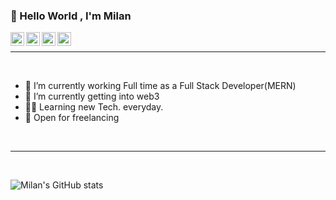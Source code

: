 ### 👋 Hello World , I'm Milan 

<a target="_blank" href="www.linkedin.com/in/milan-zadfiya/">
  <img align="left" alt="LinkdeIN" width="22px" src="https://cdn.jsdelivr.net/npm/simple-icons@v3/icons/linkedin.svg" />
</a>
<a target="_blank" href="https://www.instagram.com/milan_zadfiya/">
  <img align="left" alt="Instagram" width="22px" src="https://cdn.jsdelivr.net/npm/simple-icons@v3/icons/instagram.svg" />
</a>
<a target="_blank" href="mailto:zadfiyamilan112@gmail.com">
  <img align="left" alt="Gmail" width="22px" src="https://cdn.jsdelivr.net/npm/simple-icons@v3/icons/gmail.svg" />
</a>
<a target="_blank" href="https://www.facebook.com/milan.zadfiya">
  <img align="left" alt="Facebook" width="22px" src="https://cdn.jsdelivr.net/npm/simple-icons@v3/icons/facebook.svg" />
</a>
<br>
<hr>
  <br>
  
- 👨 I’m currently working Full time as a Full Stack Developer(MERN)  
- 🌱 I’m currently getting into web3
- 👨‍💻 Learning new Tech. everyday. 
- 💬  Open for freelancing
<br>
<hr>
<br>

![Milan's GitHub stats](https://github-readme-stats.vercel.app/api?username=milan2798&show_icons=true)
